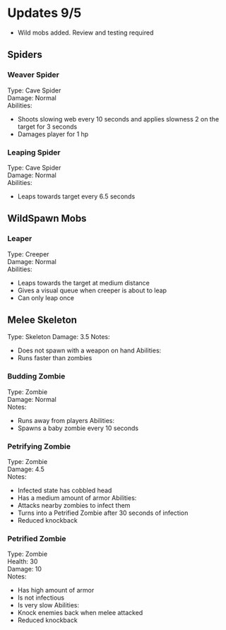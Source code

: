 # Updates 9/5
* Wild mobs added. Review and testing required

## Spiders
### Weaver Spider
Type: Cave Spider\
Damage: Normal\
Abilities:
* Shoots slowing web every 10 seconds and applies slowness 2 on the target for 3 seconds
* Damages player for 1 hp

### Leaping Spider
Type: Cave Spider\
Damage: Normal\
Abilities:
* Leaps towards target every 6.5 seconds

## WildSpawn Mobs
### Leaper
Type: Creeper\
Damage: Normal\
Abilities:
* Leaps towards the target at medium distance
* Gives a visual queue when creeper is about to leap
* Can only leap once

## Melee Skeleton
Type: Skeleton
Damage: 3.5
Notes:
* Does not spawn with a weapon on hand
Abilities:
* Runs faster than zombies

### Budding Zombie
Type: Zombie\
Damage: Normal\
Notes:
* Runs away from players
Abilities:
* Spawns a baby zombie every 10 seconds

### Petrifying Zombie
Type: Zombie\
Damage: 4.5\
Notes:
* Infected state has cobbled head
* Has a medium amount of armor
Abilities:
* Attacks nearby zombies to infect them
* Turns into a Petrified Zombie after 30 seconds of infection
* Reduced knockback

### Petrified Zombie
Type: Zombie\
Health: 30\
Damage: 10\
Notes:
* Has high amount of armor
* Is not infectious
* Is very slow
Abilities:
* Knock enemies back when melee attacked
* Reduced knockback
